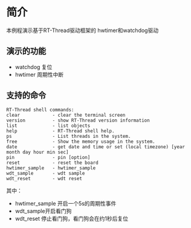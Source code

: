 # 简介

本例程演示基于RT-Thread驱动框架的 hwtimer和watchdog驱动

## 演示的功能

- watchdog 复位
- hwtimer 周期性中断

## 支持的命令

```console
RT-Thread shell commands:
clear            - clear the terminal screen
version          - show RT-Thread version information
list             - list objects
help             - RT-Thread shell help.
ps               - List threads in the system.
free             - Show the memory usage in the system.
date             - get date and time or set (local timezone) [year month day hour min sec]
pin              - pin [option]
reset            - reset the board
hwtimer_sample   - hwtimer_sample
wdt_sample       - wdt sample
wdt_reset        - wdt reset
```

其中：

- hwtimer_sample 开启一个5s的周期性事件
- wdt_sample开启看门狗
- wdt_reset 停止看门狗，看门狗会在约1秒后复位
